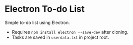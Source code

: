 # Electron To-do List
Simple to-do list using Electron.

- Requires `npm install electron --save-dev` after cloning.
- Tasks are saved in `userdata.txt` in project root.
